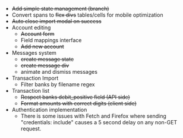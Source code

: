 - ~~Add simple state management (branch)~~
- Convert spans to ~~flex divs~~ tables/cells for mobile optimization
- ~~Auto close import modal on success~~
- Account editing
    - ~~Account form~~
    - Field mappings interface
    - ~~Add new account~~
- Messages system
    - ~~create message state~~
    - ~~create message div~~
    - animate and dismiss messages
- Transaction Import
    - Filter banks by filename regex
- Transaction list
    - ~~Respect banks debit_positive field (API side)~~
    - ~~Format amounts with correct digits (client side)~~
- Authentication implementation
    - There is some issues with Fetch and Firefox where sending "credentials: include" causes a 5 second delay on any non-GET request.


